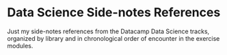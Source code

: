 # Data Science Side-notes References

Just my side-notes references from the Datacamp Data Science tracks, organized by library and in chronological order of encounter in the exercise modules.